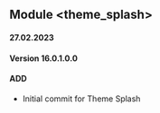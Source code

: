 ## Module <theme_splash>

#### 27.02.2023
#### Version 16.0.1.0.0
#### ADD
- Initial commit for Theme Splash